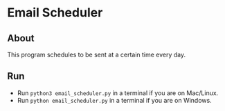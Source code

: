 # Email Scheduler

## About
This program schedules to be sent at a certain time every day.

## Run

- Run `python3 email_scheduler.py` in a terminal if you are on Mac/Linux.
- Run `python email_scheduler.py` in a terminal if you are on Windows.
